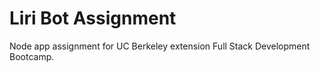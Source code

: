 # Liri Bot Assignment 

Node app assignment for UC Berkeley extension Full Stack Development Bootcamp.